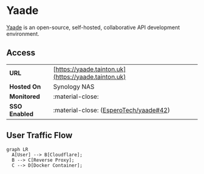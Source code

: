 # Yaade

[Yaade](https://github.com/EsperoTech/yaade) is an open-source, self-hosted, collaborative API development environment.

## Access

|                 |                                                                                         |
| --------------- | --------------------------------------------------------------------------------------- |
| **URL**         | [https://yaade.tainton.uk](https://yaade.tainton.uk)                                    |
| **Hosted On**   | Synology NAS                                                                            |
| **Monitored**   | :material-close:                                                                        |
| **SSO Enabled** | :material-close: ([EsperoTech/yaade#42](https://github.com/EsperoTech/yaade/issues/42)) |


## User Traffic Flow

``` mermaid
graph LR
  A[User] --> B[Cloudflare];
  B --> C[Reverse Proxy];
  C --> D[Docker Container];
```
